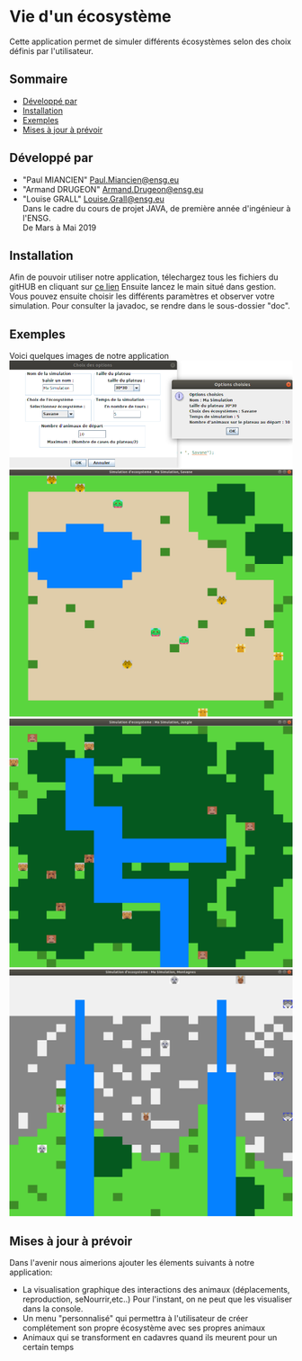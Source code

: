 # Vie d'un écosystème

Cette application permet de simuler différents écosystèmes selon des choix définis par l'utilisateur.

## <a name="sommaire"></a>Sommaire 
* [Développé par](#developpe-par)
* [Installation](#installation)
* [Exemples](#exemples)
* [Mises à jour à prévoir](#maj)


## <a name="developpe-par"></a>Développé par 
* "Paul MIANCIEN" <Paul.Miancien@ensg.eu>
* "Armand DRUGEON" <Armand.Drugeon@ensg.eu>
* "Louise GRALL" <Louise.Grall@ensg.eu>
</br>Dans le cadre du cours de projet JAVA, de première année d'ingénieur à l'ENSG.
</br>De Mars à Mai 2019


## <a name="installation"></a> Installation
Afin de pouvoir utiliser notre application, télechargez tous les fichiers du gitHUB en cliquant sur [ce lien](https://github.com/LePaulM/ProjetJavaEcosysteme.git)
Ensuite lancez le main situé dans gestion.
Vous pouvez ensuite choisir les différents paramètres et observer votre simulation.
Pour consulter la javadoc, se rendre dans le sous-dossier "doc".

## <a name="exemples"></a> Exemples
Voici quelques images de notre application ![Panneau d'entrée](https://github.com/LePaulM/ProjetEcosysteme/blob/master/ressources/Captures/Capture%20du%202019-05-10%2017-48-19.png )
![Savane](https://github.com/LePaulM/ProjetEcosysteme/blob/master/ressources/Captures/Capture%20du%202019-05-10%2017-49-07.png )
![Jungle](https://github.com/LePaulM/ProjetEcosysteme/blob/master/ressources/Captures/capture_jungle.png )
![Montagnes](https://github.com/LePaulM/ProjetEcosysteme/blob/master/ressources/Captures/Capture%20du%202019-05-10%2020-03-14.png )

## <a name="maj"></a> Mises à jour à prévoir
Dans l'avenir nous aimerions ajouter les élements suivants à notre application:
* La visualisation graphique des interactions des animaux (déplacements, reproduction, seNourrir,etc..) Pour l'instant, on ne peut que les visualiser dans la console.
* Un menu "personnalisé" qui permettra à l'utilisateur de créer complétement son propre écosystème avec ses propres animaux
* Animaux qui se transforment en cadavres quand ils meurent pour un certain temps


